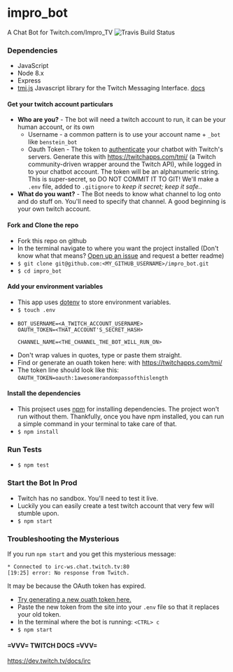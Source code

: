 # impro_bot
A Chat Bot for Twitch.com/Impro_TV
![Travis Build Status](https://api.travis-ci.com/Tech-Alliance-of-Distributed-Artists/impro_bot.svg?branch=master)

### Dependencies
- JavaScript
- Node 8.x
- Express
- [tmi.js](https://github.com/tmijs/tmi.js) Javascript library for the Twitch Messaging Interface. [docs](https://github.com/tmijs/docs/tree/gh-pages/_posts)

#### Get your twitch account particulars
- __Who are you?__ -
  The bot will need a twitch account to run, it can be your human account, or its own
  - Username -
    a common pattern is to use your account name + `_bot` like `benstein_bot`
  - Oauth Token -
    The token to [authenticate](https://dev.twitch.tv/docs/authentication) your chatbot with Twitch's servers. Generate this with https://twitchapps.com/tmi/
    (a Twitch community-driven wrapper around the Twitch API), while logged in to your chatbot account.
    The token will be an alphanumeric string. This is super-secret, so DO NOT COMMIT IT TO GIT!
    We'll make a `.env` file, added to `.gitignore` to _keep it secret; keep it safe._.
- __What do you want?__ -
  The Bot needs to know what channel to log onto and do stuff on. You'll need to specify that channel.
  A good beginning is your own twitch account.
  
#### Fork and Clone the repo
- Fork this repo on github
- In the terminal navigate to where you want the project installed 
  (Don't know what that means? [Open up an issue](https://github.com/IanDCarroll/impro_bot/issues) and request a better readme)
- `$ git clone git@github.com:<MY_GITHUB_USERNAME>/impro_bot.git`
- `$ cd impro_bot`

#### Add your environment variables
- This app uses [dotenv](https://www.npmjs.com/package/dotenv) to store environment variables.
- `$ touch .env`
- ```
  BOT_USERNAME=<A_TWITCH_ACCOUNT_USERNAME>
  OAUTH_TOKEN=<THAT_ACCOUNT'S_SECRET_HASH>

  CHANNEL_NAME=<THE_CHANNEL_THE_BOT_WILL_RUN_ON>
  ```
- Don't wrap values in quotes, type or paste them straight.
- Find or generate an ouath token here: with https://twitchapps.com/tmi/ 
- The token line should look like this: `OAUTH_TOKEN=oauth:1awesomerandompassofthislength`
  
#### Install the dependencies
- This projsect uses [npm](https://www.npmjs.com/get-npm) for installing dependencies. 
  The project won't run without them. 
  Thankfully, once you have npm installed, you can run a simple command in your terminal to take care of that.
- `$ npm install`

### Run Tests
- `$ npm test`

### Start the Bot In Prod
- Twitch has no sandbox. You'll need to test it live.
- Luckily you can easily create a test twitch account that very few will stumble upon.
- `$ npm start`

### Troubleshooting the Mysterious ###

If you run `npm start` and you get this mysterious message:
 
```
* Connected to irc-ws.chat.twitch.tv:80
[19:25] error: No response from Twitch.
```

It may be because the OAuth token has expired.
- [Try generating a new ouath token here.](https://twitchapps.com/tmi/)
- Paste the new token from the site into your `.env` file so that it replaces your old token.
- In the terminal where the bot is running: `<CTRL> c`
- `$ npm start`

#### =VVV= TWITCH DOCS =VVV=
https://dev.twitch.tv/docs/irc


